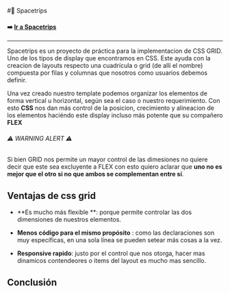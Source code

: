 #🚀 Spacetrips 
#### ➡️ [Ir a Spacetrips](https://spacetrips.vercel.app/ "Ir a Spacetrips") 
-----------
Spacetrips es un proyecto de práctica para la implementacion de CSS GRID. Uno de los tipos de display que encontramos en CSS. Este ayuda con la creacion de layouts respecto una cuadrícula o grid (de allí el nombre) compuesta por filas y columnas que nosotros como usuarios debemos definir.

Una vez creado nuestro template podemos organizar los elementos de forma vertical u horizontal, según sea el caso o nuestro requerimiento. Con esto  **CSS** nos dan más control de la posicion, crecimiento y alineacion de los elementos haciéndo este display incluso más potente que su compañero **FLEX**

######   ⚠️ WARNING ALERT ⚠️ 

Si bien GRID nos permite un mayor control de las dimesiones no quiere decir que este sea excluyente a FLEX con esto quiero aclarar que **uno no es mejor que el otro si no que ambos se complementan entre sí**.


## Ventajas de css grid
- **Es mucho más flexible **:  porque permite controlar las dos dimensiones de nuestros elementos.

- **Menos código para el mismo propósito** : como las declaraciones son muy específicas, en una sola línea se pueden setear más cosas a la vez.

- **Responsive rapido**: justo por el control que nos otorga, hacer mas dinamicos contendeores o items del layout es mucho mas sencillo.

## Conclusión
